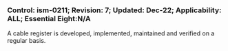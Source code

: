 ### Control: ism-0211; Revision: 7; Updated: Dec-22; Applicability: ALL; Essential Eight:N/A
<p>A cable register is developed, implemented, maintained and verified on a regular basis.</p>
